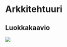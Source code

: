 # Arkkitehtuuri

## Luokkakaavio

<img src="https://github.com/MiraVorne77/ot-harjoitustyo/blob/master/dokumentaatio/luokkakaavio.jpg">

